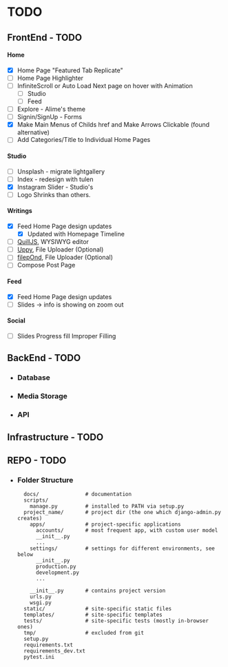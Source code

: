 # **TODO**
## **FrontEnd - TODO**

#### **Home**
- [x] Home Page "Featured Tab Replicate"
- [ ] Home Page Highlighter
- [ ] InfiniteScroll or Auto Load Next page on hover with Animation
    - [ ] Studio
    - [ ] Feed
- [ ] Explore - Alime's theme
- [ ] Signin/SignUp - Forms
- [x] Make Main Menus of Childs href and Make Arrows Clickable (found alternative)
- [ ] Add Categories/Title to Individual Home Pages

#### **Studio**
- [ ] Unsplash - migrate lightgallery
- [ ] Index - redesign with tulen
- [x] Instagram Slider - Studio's 
- [ ] Logo Shrinks than others.

#### **Writings**
- [x] Feed Home Page design updates
    - [x] Updated with Homepage Timeline
- [ ] [QuillJS](https://quilljs.com/), WYSIWYG editor
- [ ] [Uppy](https://uppy.io/), File Uploader (Optional)
- [ ] [filepOnd](https://pqina.nl/filepond/), File Uploader (Optional)
- [ ] Compose Post Page

#### **Feed**
- [x] Feed Home Page design updates
- [ ] Slides -> info is showing on zoom out

#### **Social**
- [ ] Slides Progress fill Improper Filling

## **BackEnd - TODO**
- ### **Database**
- ### **Media Storage**
- ### **API**

## **Infrastructure - TODO**

## **REPO - TODO**
- ### **Folder Structure**
        docs/               # documentation
        scripts/
          manage.py         # installed to PATH via setup.py
        project_name/       # project dir (the one which django-admin.py creates)
          apps/             # project-specific applications
            accounts/       # most frequent app, with custom user model
            __init__.py
            ...
          settings/         # settings for different environments, see below
            __init__.py
            production.py
            development.py
            ...
        
          __init__.py       # contains project version
          urls.py
          wsgi.py
        static/             # site-specific static files
        templates/          # site-specific templates
        tests/              # site-specific tests (mostly in-browser ones)
        tmp/                # excluded from git
        setup.py
        requirements.txt
        requirements_dev.txt
        pytest.ini